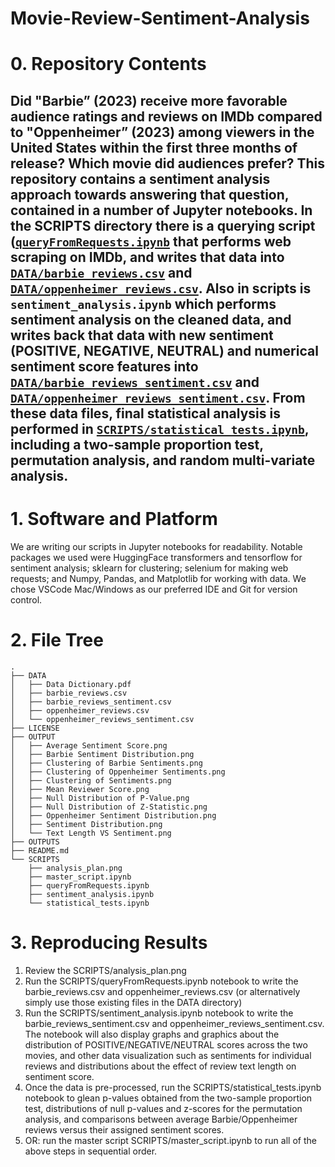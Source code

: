 # Movie-Review-Sentiment-Analysis

# 0. Repository Contents
## Did "Barbie” (2023) receive more favorable audience ratings and reviews on IMDb compared to "Oppenheimer” (2023) among viewers in the United States within the first three months of release? Which movie did audiences prefer? This repository contains a sentiment analysis approach towards answering that question, contained in a number of Jupyter notebooks. In the SCRIPTS directory there is a querying script ([`queryFromRequests.ipynb`](SCRIPTS/queryFromRequests.ipynb) that performs web scraping on IMDb, and writes that data into [`DATA/barbie_reviews.csv`](DATA/barbie_reviews.csv) and [`DATA/oppenheimer_reviews.csv`](DATA/oppenheimer_reviews.csv). Also in scripts is `sentiment_analysis.ipynb` which performs sentiment analysis on the cleaned data, and writes back that data with new sentiment (POSITIVE, NEGATIVE, NEUTRAL) and numerical sentiment score features into [`DATA/barbie_reviews_sentiment.csv`](DATA/barbie_reviews_sentiment.csv) and [`DATA/oppenheimer_reviews_sentiment.csv`](DATA/oppenheimer_reviews_sentiment.csv). From these data files, final statistical analysis is performed in [`SCRIPTS/statistical_tests.ipynb`](SCRIPTS/statistical_tests.ipynb), including a two-sample proportion test, permutation analysis, and random multi-variate analysis.

# 1. Software and Platform
We are writing our scripts in Jupyter notebooks for readability. Notable packages we used were HuggingFace transformers and tensorflow for sentiment analysis; sklearn for clustering; selenium for making web requests; and Numpy, Pandas, and Matplotlib for working with data. We chose VSCode Mac/Windows as our preferred IDE and Git for version control.

# 2. File Tree
```
.
├── DATA
│   ├── Data Dictionary.pdf
│   ├── barbie_reviews.csv
│   ├── barbie_reviews_sentiment.csv
│   ├── oppenheimer_reviews.csv
│   └── oppenheimer_reviews_sentiment.csv
├── LICENSE
├── OUTPUT
│   ├── Average Sentiment Score.png
│   ├── Barbie Sentiment Distribution.png
│   ├── Clustering of Barbie Sentiments.png
│   ├── Clustering of Oppenheimer Sentiments.png
│   ├── Clustering of Sentiments.png
│   ├── Mean Reviewer Score.png
│   ├── Null Distribution of P-Value.png
│   ├── Null Distribution of Z-Statistic.png
│   ├── Oppenheimer Sentiment Distribution.png
│   ├── Sentiment Distribution.png
│   └── Text Length VS Sentiment.png
├── OUTPUTS
├── README.md
└── SCRIPTS
    ├── analysis_plan.png
    ├── master_script.ipynb
    ├── queryFromRequests.ipynb
    ├── sentiment_analysis.ipynb
    └── statistical_tests.ipynb
```

# 3. Reproducing Results
1. Review the SCRIPTS/analysis_plan.png
2. Run the SCRIPTS/queryFromRequests.ipynb notebook to write the barbie_reviews.csv and oppenheimer_reviews.csv (or alternatively simply use those existing files in the DATA directory)
3. Run the SCRIPTS/sentiment_analysis.ipynb notebook to write the barbie_reviews_sentiment.csv and oppenheimer_reviews_sentiment.csv. The notebook will also display graphs and graphics about the distribution of POSITIVE/NEGATIVE/NEUTRAL scores across the two movies, and other data visualization such as sentiments for individual reviews and distributions about the effect of review text length on sentiment score.
4. Once the data is pre-processed, run the SCRIPTS/statistical_tests.ipynb notebook to glean p-values obtained from the two-sample proportion test, distributions of null p-values and z-scores for the permutation analysis, and comparisons between average Barbie/Oppenheimer reviews versus their assigned sentiment scores.
5. OR: run the master script SCRIPTS/master_script.ipynb to run all of the above steps in sequential order.
